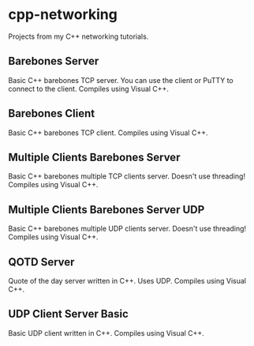 # cpp-networking
Projects from my C++ networking tutorials.

## Barebones Server
Basic C++ barebones TCP server. You can use the client or PuTTY to connect to the client. Compiles using Visual C++. 

## Barebones Client
Basic C++ barebones TCP client. Compiles using Visual C++. 

## Multiple Clients Barebones Server
Basic C++ barebones multiple TCP clients server. Doesn't use threading! Compiles using Visual C++.

## Multiple Clients Barebones Server UDP
Basic C++ barebones multiple UDP clients server. Doesn't use threading! Compiles using Visual C++.

## QOTD Server
Quote of the day server written in C++. Uses UDP. Compiles using Visual C++.

## UDP Client Server Basic
Basic UDP client written in C++. Compiles using Visual C++.
